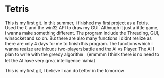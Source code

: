 # Tetris
  This is my first git.
  In this summer, i finished my first project as a Tetris. 
  Used the C and the win32 API to draw my GUI.
  Although it just a little game, i wanna make something different.
  The program include the Threading, GUI, winsocket and so on.
  But there are also many functions i didnt realize as there are only 4 days for me to finish this program.
  The functions which i wanna realize are inlcude two-players battle and the AI vs Player.
  The AI I plan to write with the greedy algorithm （emmmm I think there is no need to let the AI have very great intelligence hiahia）
  
  This is my first git, I believe I can do better in the tomorrow 
